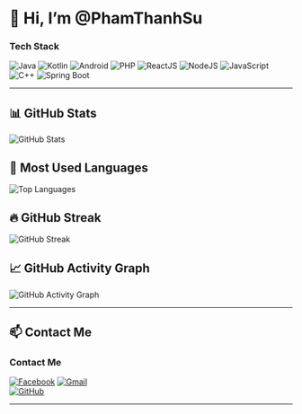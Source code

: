 # 👋 Hi, I’m @PhamThanhSu  

### Tech Stack
![Java](https://img.shields.io/badge/Java-ED8B00?style=for-the-badge&logo=java&logoColor=white)
![Kotlin](https://img.shields.io/badge/Kotlin-0095D5?style=for-the-badge&logo=kotlin&logoColor=white)
![Android](https://img.shields.io/badge/Android-3DDC84?style=for-the-badge&logo=android&logoColor=white)
![PHP](https://img.shields.io/badge/PHP-777BB4?style=for-the-badge&logo=php&logoColor=white)
![ReactJS](https://img.shields.io/badge/React-20232A?style=for-the-badge&logo=react&logoColor=61DAFB)
![NodeJS](https://img.shields.io/badge/Node.js-43853D?style=for-the-badge&logo=node.js&logoColor=white)
![JavaScript](https://img.shields.io/badge/JavaScript-F7DF1E?style=for-the-badge&logo=javascript&logoColor=black)
![C++](https://img.shields.io/badge/C%2B%2B-00599C?style=for-the-badge&logo=c%2B%2B&logoColor=white)
![Spring Boot](https://img.shields.io/badge/Spring%20Boot-6DB33F?style=for-the-badge&logo=spring-boot&logoColor=white)

---

## 📊 GitHub Stats  
![GitHub Stats](https://github-readme-stats.vercel.app/api?username=PhamThanhSu&show_icons=true&theme=dark)  

## 📌 Most Used Languages  
![Top Languages](https://github-readme-stats.vercel.app/api/top-langs/?username=PhamThanhSu&layout=compact&theme=dark)  

## 🔥 GitHub Streak  
![GitHub Streak](https://streak-stats.demolab.com/?user=PhamThanhSu&theme=dark)  

## 📈 GitHub Activity Graph  
![GitHub Activity Graph](https://github-readme-activity-graph.vercel.app/graph?username=PhamThanhSu&theme=github-dark)

---

## 📫 Contact Me  
### Contact Me  
[![Facebook](https://img.shields.io/badge/Facebook-1877F2?style=for-the-badge&logo=facebook&logoColor=white)](https://www.facebook.com/thanhsu.pham.90)
[![Gmail](https://img.shields.io/badge/Gmail-D14836?style=for-the-badge&logo=gmail&logoColor=white)](mailto:psu95228@gmail.com)  
[![GitHub](https://img.shields.io/badge/GitHub-181717?style=for-the-badge&logo=github&logoColor=white)](https://github.com/PhamThanhSu)  

---
